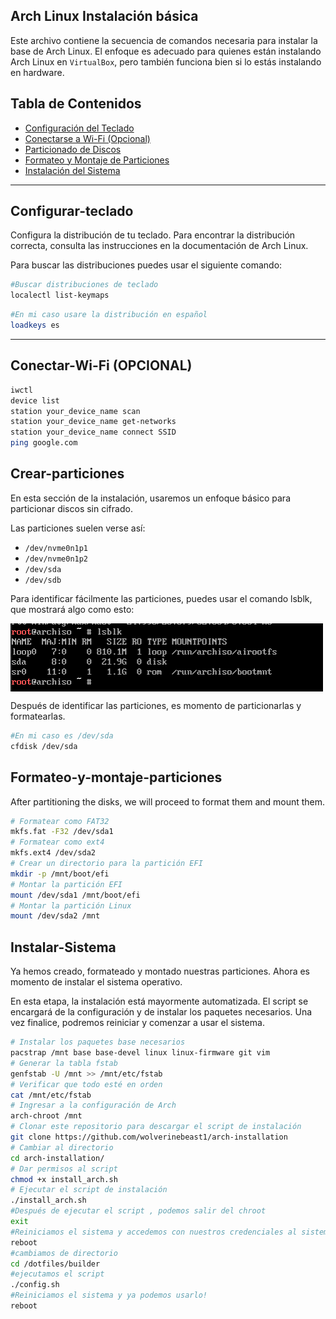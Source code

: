 ## Arch Linux Instalación básica

Este archivo contiene la secuencia de comandos necesaria para instalar la base de Arch Linux. El enfoque es adecuado para quienes están instalando Arch Linux en `VirtualBox`, pero también funciona bien si lo estás instalando en hardware.

## Tabla de Contenidos
- [Configuración del Teclado](#Configurar-teclado)
- [Conectarse a Wi-Fi (Opcional)](#Conectar-Wi-fi(opcional))
- [Particionado de Discos](#Crear-particiones)
- [Formateo y Montaje de Particiones](#Formateo-y-montaje-particiones)
- [Instalación del Sistema](#Instalar-Sistema)



---

## Configurar-teclado

Configura la distribución de tu teclado. Para encontrar la distribución correcta, consulta las instrucciones en la documentación de Arch Linux.


Para buscar las distribuciones puedes usar el siguiente comando:
```bash
#Buscar distribuciones de teclado
localectl list-keymaps
```
```bash
#En mi caso usare la distribución en español 
loadkeys es
```
---
## Conectar-Wi-Fi (OPCIONAL)
```bash
iwctl
device list
station your_device_name scan
station your_device_name get-networks
station your_device_name connect SSID
ping google.com
```
## Crear-particiones
En esta sección de la instalación, usaremos un enfoque básico para particionar discos sin cifrado.

Las particiones suelen verse así:

- `/dev/nvme0n1p1`
- `/dev/nvme0n1p2`
- `/dev/sda`
- `/dev/sdb`

Para identificar fácilmente las particiones, puedes usar el comando lsblk, que mostrará algo como esto:

<img src="/images/lsblk.PNG" alt="rice" align="center" width="500px">

Después de identificar las particiones, es momento de particionarlas y formatearlas.

```bash
#En mi caso es /dev/sda
cfdisk /dev/sda
```

## Formateo-y-montaje-particiones

After partitioning the disks, we will proceed to format them and mount them.

```bash
# Formatear como FAT32
mkfs.fat -F32 /dev/sda1
# Formatear como ext4 
mkfs.ext4 /dev/sda2
# Crear un directorio para la partición EFI
mkdir -p /mnt/boot/efi
# Montar la partición EFI
mount /dev/sda1 /mnt/boot/efi
# Montar la partición Linux
mount /dev/sda2 /mnt 
```

## Instalar-Sistema
Ya hemos creado, formateado y montado nuestras particiones. Ahora es momento de instalar el sistema operativo.

En esta etapa, la instalación está mayormente automatizada. El script se encargará de la configuración y de instalar los paquetes necesarios. Una vez finalice, podremos reiniciar y comenzar a usar el sistema.

```bash
# Instalar los paquetes base necesarios
pacstrap /mnt base base-devel linux linux-firmware git vim
# Generar la tabla fstab
genfstab -U /mnt >> /mnt/etc/fstab
# Verificar que todo esté en orden
cat /mnt/etc/fstab
# Ingresar a la configuración de Arch
arch-chroot /mnt
# Clonar este repositorio para descargar el script de instalación
git clone https://github.com/wolverinebeast1/arch-installation
# Cambiar al directorio
cd arch-installation/
# Dar permisos al script
chmod +x install_arch.sh
# Ejecutar el script de instalación
./install_arch.sh
#Después de ejecutar el script , podemos salir del chroot
exit
#Reiniciamos el sistema y accedemos con nuestros credenciales al sistema
reboot
#cambiamos de directorio
cd /dotfiles/builder
#ejecutamos el script 
./config.sh
#Reiniciamos el sistema y ya podemos usarlo!
reboot
```